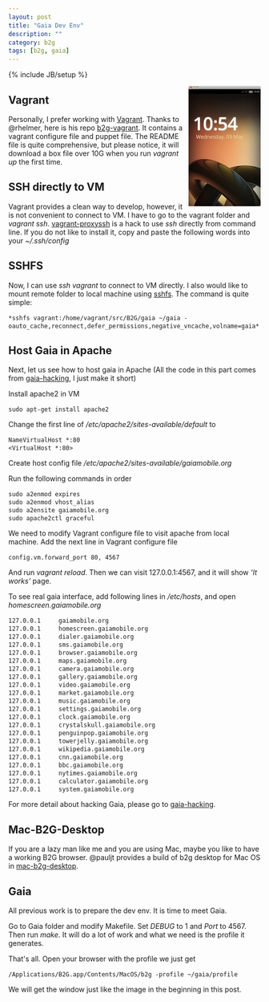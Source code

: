 ```yaml
---
layout: post
title: "Gaia Dev Env"
description: ""
category: b2g
tags: [b2g, gaia]
---
```

{% include JB/setup %}

<img src='/assets/images/b2g.jpg' alt='b2g' style="float:right;"/>

Vagrant
---------

Personally, I prefer working with [Vagrant]. Thanks to
@rhelmer, here is his repo [b2g-vagrant]. It contains a vagrant configure file and
puppet file. The README file is quite comprehensive, but please notice, it will
download a box file over 10G when you run *vagrant up* the first time.

SSH directly to VM
---------

Vagrant provides a clean way to develop, however, it is not convenient to
connect to VM. I have to go to the vagrant folder and *vagrant ssh*.
[vagrant-proxyssh] is a hack to use *ssh* directly from command line. If you do not like
to install it, copy and paste the following words into your *~/.ssh/config*

<script src="https://gist.github.com/2641244.js"> </script>

SSHFS
---------

Now, I can use *ssh vagrant* to connect to VM directly. I also would like to mount
remote folder to local machine using [sshfs]. 
The command is quite simple:

	*sshfs vagrant:/home/vagrant/src/B2G/gaia ~/gaia -oauto_cache,reconnect,defer_permissions,negative_vncache,volname=gaia*

Host Gaia in Apache 
---------

Next, let us see how to host gaia in Apache (All the code in this part comes from
[gaia-hacking], I just make it short)

Install apache2 in VM

	sudo apt-get install apache2

Change the first line of */etc/apache2/sites-available/default* to 

	NameVirtualHost *:80
	<VirtualHost *:80>

Create host config file */etc/apache2/sites-available/gaiamobile.org*

<script src="https://gist.github.com/2641287.js"> </script>

Run the following commands in order

	sudo a2enmod expires
	sudo a2enmod vhost_alias
	sudo a2ensite gaiamobile.org
	sudo apache2ctl graceful

We need to modify Vagrant configure file to visit apache from local machine. Add
the next line in Vagrant configure file

	config.vm.forward_port 80, 4567

And run *vagrant reload*. Then we can visit 127.0.0.1:4567, and it will show *'It
works'* page.

To see real gaia interface, add following lines in */etc/hosts*, and open
*homescreen.gaiamobile.org*

	127.0.0.1     gaiamobile.org 
	127.0.0.1     homescreen.gaiamobile.org
	127.0.0.1     dialer.gaiamobile.org 
	127.0.0.1     sms.gaiamobile.org 
	127.0.0.1     browser.gaiamobile.org 
	127.0.0.1     maps.gaiamobile.org 
	127.0.0.1     camera.gaiamobile.org
	127.0.0.1     gallery.gaiamobile.org
	127.0.0.1     video.gaiamobile.org 
	127.0.0.1     market.gaiamobile.org
	127.0.0.1     music.gaiamobile.org 
	127.0.0.1     settings.gaiamobile.org
	127.0.0.1     clock.gaiamobile.org
	127.0.0.1     crystalskull.gaiamobile.org
	127.0.0.1     penguinpop.gaiamobile.org
	127.0.0.1     towerjelly.gaiamobile.org
	127.0.0.1     wikipedia.gaiamobile.org
	127.0.0.1     cnn.gaiamobile.org 
	127.0.0.1     bbc.gaiamobile.org 
	127.0.0.1     nytimes.gaiamobile.org 
	127.0.0.1     calculator.gaiamobile.org
	127.0.0.1     system.gaiamobile.org

For more detail about hacking Gaia, please go to [gaia-hacking].

Mac-B2G-Desktop
---------

If you are a lazy man like me and you are using Mac, maybe you like to have a
working B2G browser. @pauljt provides a build of b2g desktop for Mac OS in
[mac-b2g-desktop].

Gaia
-------

All previous work is to prepare the dev env. It is time to meet Gaia.

Go to Gaia folder and modify Makefile. Set *DEBUG* to	1 and *Port* to 4567. Then
run *make*. It will do a lot of work and what we need is the profile it
generates.

That's all. Open your browser with the profile we just get
	
	/Applications/B2G.app/Contents/MacOS/b2g -profile ~/gaia/profile

We will get the window just like the image in the beginning in this post.

[Vagrant]: http://vagrantup.com/
[b2g-vagrant]: https://github.com/rhelmer/b2g-vagrant/
[vagrant-proxyssh]: https://github.com/kvs/vagrant-proxyssh
[sshfs]: http://fuse.sourceforge.net/sshfs.html
[gaia-hacking]: https://wiki.mozilla.org/Gaia/Hacking
[mac-b2g-desktop]: https://github.com/pauljt/mac-b2g-desktop
